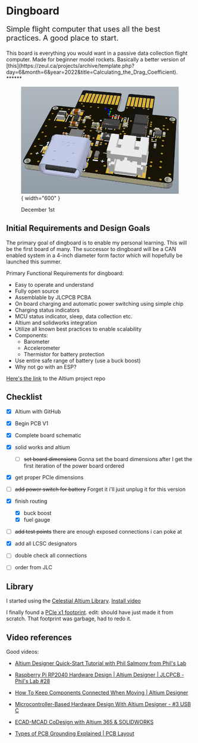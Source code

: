 # Dingboard
<p style="font-size: 20px;">Simple flight computer that uses all the best practices. A good place to start.</p>
This board is everything you would want in a passive data collection flight computer. Made for beginner model rockets. Basically a better version of [this](https://zeul.ca/projects/archive/template.php?day=6&month=6&year=2022&title=Calculating_the_Drag_Coefficient).
******

<figure markdown="span">

  ![alt text](powerdec1.png){ width="600" }
  <figcaption>December 1st</figcaption>

</figure>


## Initial Requirements and Design Goals
The primary goal of dingboard is to enable my personal learning.
This will be the first board of many. The successor to dingboard will be a CAN enabled system in a 4-inch diameter form factor which will hopefully be launched this summer.

Primary Functional Requirements for dingboard:

- Easy to operate and understand
- Fully open source
- Assemblable by JLCPCB PCBA
- On board charging and automatic power switching using simple chip
- Charging status indicators
- MCU status indicator, sleep, data collection etc.
- Altium and solidworks integration
- Utilize all known best practices to enable scalability
- Components:
    - Barometer
    - Accelerometer
    - Thermistor for battery protection
- Use entire safe range of battery (use a buck boost)
- Why not go with an ESP?

[Here's the link](https://github.com/zeulewan/dingboard) to the Altium project repo


## Checklist

- [x] Altium with GitHub
- [x] Begin PCB V1
- [x] Complete board schematic
- [x] solid works and altium
    - [ ] ~~set board dimensions~~ Gonna set the board dimensions after I get the first iteration of the power board ordered
- [x] get proper PCIe dimensions
- [ ] ~~add power switch for battery~~ Forget it i'll just unplug it for this version
- [x] finish routing
    - [x] buck boost
    - [x] fuel gauge 
- [ ] ~~add test points~~ there are enough exposed connections i can poke at
- [X] add all LCSC designators
- [ ] double check all connections
- [ ] order from JLC


## Library
I started using the [Celestial Altium Library](https://altiumlibrary.com/).
[Install video](https://www.youtube.com/watch?v=lBvwvbw83iY)

I finally found a [PCIe x1 footprint](https://www.snapeda.com/parts/PCIE-036-02-S-D-EMS3/Samtec%20Inc./view-part/). edit: should have just made it from scratch. That footprint was garbage, had to redo it.

## Video references
Good videos:

- [Altium Designer Quick-Start Tutorial with Phil Salmony from Phil's Lab](https://www.youtube.com/watch?v=YTGzncKU5RY)

- [Raspberry Pi RP2040 Hardware Design | Altium Designer | JLCPCB - Phil's Lab #28](https://www.youtube.com/watch?v=X00Cm5LMNQk)

- [How To Keep Components Connected When Moving | Altium Designer](https://www.youtube.com/watch?v=wfML_NWr2sI)

- [Microcontroller-Based Hardware Design With Altium Designer - #3 USB C ](https://www.youtube.com/watch?v=t67KcQHhIC4&list=PL3aaAq2OJU5EsYtNwTPHNO3RHNJN34FbO&index=16)

- [ECAD-MCAD CoDesign with Altium 365 & SOLIDWORKS](https://www.youtube.com/watch?v=ciPQ3UqYVuc)

- [Types of PCB Grounding Explained | PCB Layout](https://www.youtube.com/watch?v=19WnYPhNOH0)